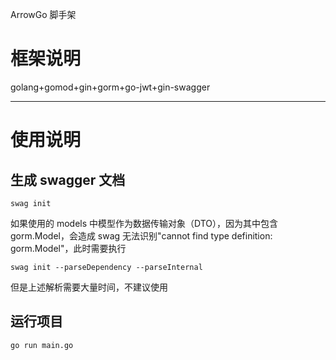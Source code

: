ArrowGo 脚手架

# 框架说明

golang+gomod+gin+gorm+go-jwt+gin-swagger

---

# 使用说明

## 生成 swagger 文档

```
swag init
```

如果使用的 models 中模型作为数据传输对象（DTO），因为其中包含 gorm.Model，会造成 swag 无法识别"cannot find type definition: gorm.Model"，此时需要执行

```
swag init --parseDependency --parseInternal
```

但是上述解析需要大量时间，不建议使用

## 运行项目

```
go run main.go
```
